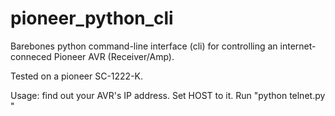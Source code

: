 pioneer_python_cli
==================

Barebones python command-line interface (cli) for controlling an internet-conneced Pioneer AVR (Receiver/Amp).

Tested on a pioneer SC-1222-K.

Usage: find out your AVR's IP address.
Set HOST to it. Run "python telnet.py <host>"
